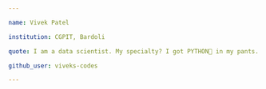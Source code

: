```yaml
---

name: Vivek Patel

institution: CGPIT, Bardoli

quote: I am a data scientist. My specialty? I got PYTHON🐍 in my pants.

github_user: viveks-codes

---
```

